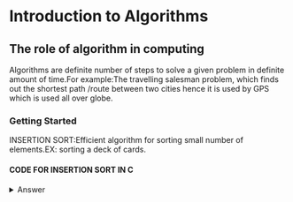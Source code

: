 # Introduction to Algorithms

## The role of algorithm in computing
 Algorithms are definite number of steps to solve a given problem in definite amount of time.For example:The travelling salesman problem,
 which finds out the shortest path /route between two cities hence it is used by GPS which is used all over globe.

### Getting Started
INSERTION SORT:Efficient algorithm for sorting small number of elements.EX: sorting a deck of cards.

#### CODE FOR INSERTION SORT IN C
<details>
<summary>Answer</summary>
void insertionSort(int arr[], int n)
{
    int i, key, j;
    for (i = 1; i < n; i++) {
        key = arr[i];
        j = i - 1;
 
        /* Move elements of arr[0..i-1], that are
          greater than key, to one position ahead
          of their current position */
        while (j >= 0 && arr[j] > key) {
            arr[j + 1] = arr[j];
            j = j - 1;
        }
        arr[j + 1] = key;
    }
}
 
// A utility function to print an array of size n
void printArray(int arr[], int n)
{
    int i;
    for (i = 0; i < n; i++)
        printf("%d ", arr[i]);
    printf("\n");
}
 
/* Driver program to test insertion sort */
int main()
{
    int arr[] = { 12, 11, 13, 5, 6 };
    int n = sizeof(arr) / sizeof(arr[0]);
 
    insertionSort(arr, n);
    printArray(arr, n);
 
    return 0;
}

</details>

